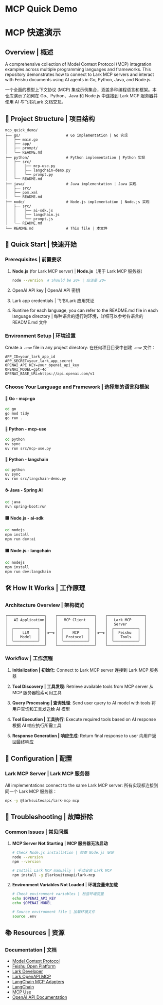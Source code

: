 # MCP Quick Demo

# MCP 快速演示

## Overview | 概述

A comprehensive collection of Model Context Protocol (MCP) integration examples across multiple programming languages and frameworks. This repository demonstrates how to connect to Lark MCP servers and interact with Feishu documents using AI agents in Go, Python, Java, and Node.js.

一个全面的模型上下文协议 (MCP) 集成示例集合，涵盖多种编程语言和框架。本仓库演示了如何在 Go、Python、Java 和 Node.js 中连接到 Lark MCP 服务器并使用 AI 与飞书/Lark 文档交互。

## 📁 Project Structure | 项目结构

```
mcp_quick_demo/
├── go/                     # Go implementation | Go 实现
│   ├── main.go
│   ├── app/
│   ├── prompt/
│   └── README.md
├── python/                 # Python implementation | Python 实现
│   ├── src/
│   │    ├── mcp-use.py
│   │    ├── langchain-demo.py
│   │    └── prompt.py
│   └── README.md
├── java/                   # Java implementation | Java 实现
│   ├── src/
│   ├── pom.xml
│   └── README.md
├── node/                   # Node.js implementation | Node.js 实现
│   ├── src/
│   │    ├── ai-sdk.js
│   │    ├── langchain.js
│   │    └── prompt.js
│   └── README.md
└── README.md               # This file | 本文件
```

## 🚀 Quick Start | 快速开始

### Prerequisites | 前置要求

1. **Node.js** (for Lark MCP server) | **Node.js**（用于 Lark MCP 服务器）

   ```bash
   node --version  # Should be 20+ | 应该是 20+
   ```

2. OpenAI API key | OpenAI API 密钥

3. Lark app credentials | 飞书/Lark 应用凭证

4. Runtime for each language, you can refer to the README.md file in each language directory | 每种语言的运行时环境，详细可以参考各语言的 README.md 文件

### Environment Setup | 环境设置

Create a `.env` file in any project directory:
在任何项目目录中创建 `.env` 文件：

```env
APP_ID=your_lark_app_id
APP_SECRET=your_lark_app_secret
OPENAI_API_KEY=your_openai_api_key
OPENAI_MODEL=gpt-4o
OPENAI_BASE_URL=https://api.openai.com/v1
```

### Choose Your Language and Framework | 选择您的语言和框架

#### 🐹 Go - mcp-go

```bash
cd go
go mod tidy
go run .
```

#### 🐍 Python - mcp-use

```bash
cd python
uv sync
uv run src/mcp-use.py
```

#### 🐍 Python - langchain

```bash
cd python
uv sync
uv run src/langchain-demo.py
```

#### ☕ Java - Spring AI

```bash
cd java
mvn spring-boot:run
```

#### 🟨 Node.js - ai-sdk

```bash
cd nodejs
npm install
npm run dev:ai
```

#### 🟨 Node.js - langchain

```bash
cd nodejs
npm install
npm run dev:langchain
```

## 🛠️ How It Works | 工作原理

### Architecture Overview | 架构概览

```
┌─────────────────┐    ┌─────────────────┐    ┌─────────────────┐
│   AI Application│    │   MCP Client    │    │   Lark MCP      │
│                 │    │                 │    │   Server        │
│  ┌───────────┐  │    │  ┌───────────┐  │    │  ┌───────────┐  │
│  │    LLM    │  │◄──►│  │    MCP    │  │◄──►│  │  Feishu   │  │
│  │   Model   │  │    │  │ Protocol  │  │    │  │   Tools   │  │
│  └───────────┘  │    │  └───────────┘  │    │  └───────────┘  │
└─────────────────┘    └─────────────────┘    └─────────────────┘
```

### Workflow | 工作流程

1. **Initialization | 初始化**: Connect to Lark MCP server
   连接到 Lark MCP 服务器

2. **Tool Discovery | 工具发现**: Retrieve available tools from MCP server
   从 MCP 服务器检索可用工具

3. **Query Processing | 查询处理**: Send user query to AI model with tools
   将用户查询和工具发送给 AI 模型

4. **Tool Execution | 工具执行**: Execute required tools based on AI response
   根据 AI 响应执行所需工具

5. **Response Generation | 响应生成**: Return final response to user
   向用户返回最终响应

## 🔧 Configuration | 配置

### Lark MCP Server | Lark MCP 服务器

All implementations connect to the same Lark MCP server:
所有实现都连接到同一个 Lark MCP 服务器：

```bash
npx -y @larksuiteoapi/lark-mcp mcp
```

## 🐛 Troubleshooting | 故障排除

### Common Issues | 常见问题

1. **MCP Server Not Starting** | **MCP 服务器无法启动**

   ```bash
   # Check Node.js installation | 检查 Node.js 安装
   node --version
   npm --version

   # Install Lark MCP manually | 手动安装 Lark MCP
   npm install -g @larksuiteoapi/lark-mcp
   ```

2. **Environment Variables Not Loaded** | **环境变量未加载**

   ```bash
   # Check environment variables | 检查环境变量
   echo $OPENAI_API_KEY
   echo $OPENAI_MODEL

   # Source environment file | 加载环境文件
   source .env
   ```

## 📚 Resources | 资源

### Documentation | 文档

- [Model Context Protocol](https://modelcontextprotocol.io/introduction)
- [Feishu Open Platform](https://open.feishu.cn/)
- [Lark Developer](https://open.larksuite.com/)
- [Lark OpenAPI MCP](https://github.com/larksuite/lark-openapi-mcp)
- [LangChain MCP Adapters](https://github.com/langchain-ai/langchain-mcp-adapters)
- [LangChain](https://python.langchain.com/docs/)
- [MCP Use](https://mcp-use.com)
- [OpenAI API Documentation](https://platform.openai.com/docs)
